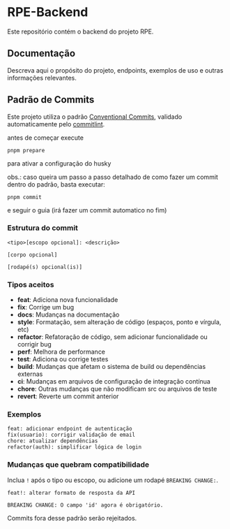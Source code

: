# RPE-Backend

Este repositório contém o backend do projeto RPE.

## Documentação

Descreva aqui o propósito do projeto, endpoints, exemplos de uso e outras informações relevantes.

## Padrão de Commits

Este projeto utiliza o padrão [Conventional Commits](https://www.conventionalcommits.org/pt-br/v1.0.0/), validado automaticamente pelo [commitlint](https://github.com/conventional-changelog/commitlint).

antes de começar execute
```
pnpm prepare
```
para ativar a configuração do husky

obs.: caso queira um passo a passo detalhado de como fazer um commit dentro do padrão, basta executar:
```
pnpm commit
```
e seguir o guia (irá fazer um commit automatico no fim)

### Estrutura do commit

```
<tipo>[escopo opcional]: <descrição>

[corpo opcional]

[rodapé(s) opcional(is)]
```

### Tipos aceitos
- **feat**: Adiciona nova funcionalidade
- **fix**: Corrige um bug
- **docs**: Mudanças na documentação
- **style**: Formatação, sem alteração de código (espaços, ponto e vírgula, etc)
- **refactor**: Refatoração de código, sem adicionar funcionalidade ou corrigir bug
- **perf**: Melhora de performance
- **test**: Adiciona ou corrige testes
- **build**: Mudanças que afetam o sistema de build ou dependências externas
- **ci**: Mudanças em arquivos de configuração de integração contínua
- **chore**: Outras mudanças que não modificam src ou arquivos de teste
- **revert**: Reverte um commit anterior

### Exemplos
```
feat: adicionar endpoint de autenticação
fix(usuario): corrigir validação de email
chore: atualizar dependências
refactor(auth): simplificar lógica de login
```

### Mudanças que quebram compatibilidade
Inclua `!` após o tipo ou escopo, ou adicione um rodapé `BREAKING CHANGE:`.

```
feat!: alterar formato de resposta da API

BREAKING CHANGE: O campo 'id' agora é obrigatório.
```

Commits fora desse padrão serão rejeitados.